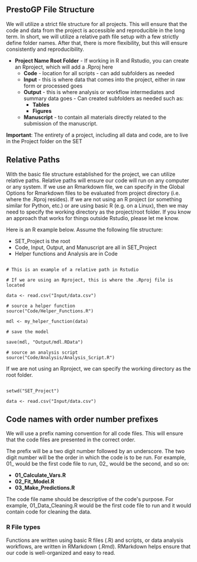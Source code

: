 
## PrestoGP File Structure 


We will utilize a strict file structure for all projects. This will ensure that the code and data from the project is accessible and reproducible in the long term. In short, we will utilize a relative path file setup with a few strictly define folder names. After that, there is more flexibility, but this will ensure consistently and reproducibility. 

* **Project Name Root Folder** - 
  If working in R and Rstudio, you can create an Rproject, which will add a .Rproj here
    + **Code** - location for all scripts - can add subfolders as needed
    +  **Input** - this is where data that comes into the project, either in raw form or processed goes 
    +  **Output** - this is where analysis or workflow intermediates and summary data goes - Can created subfolders as needed such as: 
        - **Tables**
        - **Figures**
    + **Manuscript** - to contain all materials directly related to the submission of the manuscript.

**Important**: The entirety of a project, including all data and code, are to live in the Project folder on the SET 
    
## Relative Paths 

With the basic file structure established for the project, we can utilize relative paths. Relative paths will ensure our code will run on any computer or any system. 
If we use an Rmarkdown file, we can specify in the Global Options for Rmarkdown files to be evaluated from project directory (i.e. where the .Rproj resides). 
If we are not using an R project (or something similar for Python, etc.) or are using basic R (e.g. on a Linux), then we may need to specify the working directory as the project/root folder. If 
you know an approach that works for things outside Rstudio, please let me know.


Here is an R example below. Assume the following file structure:

 * SET_Project is the root
 * Code, Input, Output, and Manuscript are all in SET_Project
 * Helper functions and Analysis are in Code


```{r Relative Path Example in Rstudio, eval=FALSE}

# This is an example of a relative path in Rstudio

# If we are using an Rproject, this is where the .Rproj file is located

data <- read.csv("Input/data.csv")

# source a helper function
source("Code/Helper_Functions.R")

mdl <- my_helper_function(data)

# save the model

save(mdl, "Output/mdl.RData")

# source an analysis script
source("Code/Analysis/Analysis_Script.R")
```

If we are not using an Rproject, we can specify the working directory as the root folder. 

```{r Relative Path with Root Specified, eval=FALSE}

setwd("SET_Project")

data <- read.csv("Input/data.csv")

```


## Code names with order number prefixes 

We will use a prefix naming convention for all code files. This will ensure that the code files are presented in the correct order.

The prefix will be a two digit number followed by an underscore. The two digit number will be the order in which the code is to be run. For example, 01_ would be the first code file to run, 02_ would be the second, and so on:


*  **01_Calculate_Vars.R**
*  **02_Fit_Model.R**
*  **03_Make_Predictions.R** 
  

The code file name should be descriptive of the code's purpose. For example, 01_Data_Cleaning.R would be the first code file to run and it would contain code for cleaning the data.



###  R File types
Functions are written using basic R files (.R) and scripts, or data analysis workflows, are written in RMarkdown (.Rmd). RMarkdown helps ensure that our code is well-organized and easy to read.





